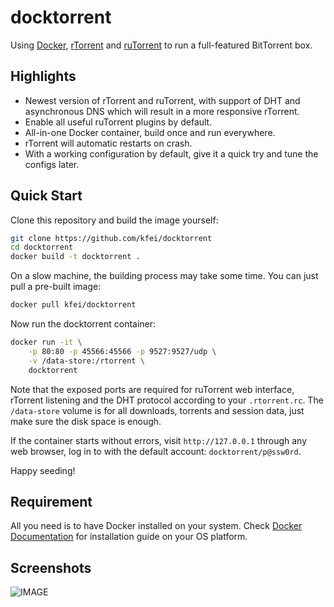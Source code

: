 # docktorrent

Using [Docker](https://www.docker.com/),
[rTorrent](http://rakshasa.github.io/rtorrent/) and
[ruTorrent](https://github.com/Novik/ruTorrent) to run a full-featured
BitTorrent box.

## Highlights

  - Newest version of rTorrent and ruTorrent, with support of DHT and
    asynchronous DNS which will result in a more responsive rTorrent.
  - Enable all useful ruTorrent plugins by default.
  - All-in-one Docker container, build once and run everywhere.
  - rTorrent will automatic restarts on crash.
  - With a working configuration by default, give it a quick try and tune the
    configs later.

## Quick Start

Clone this repository and build the image yourself:
```bash
git clone https://github.com/kfei/docktorrent
cd docktorrent
docker build -t docktorrent .
```

On a slow machine, the building process may take some time. You can just pull
a pre-built image:
```bash
docker pull kfei/docktorrent
```

Now run the docktorrent container:
```bash
docker run -it \
    -p 80:80 -p 45566:45566 -p 9527:9527/udp \
    -v /data-store:/rtorrent \
    docktorrent
```
Note that the exposed ports are required for ruTorrent web interface, rTorrent
listening and the DHT protocol according to your `.rtorrent.rc`. The
`/data-store` volume is for all downloads, torrents and session data, just make
sure the disk space is enough.

If the container starts without errors, visit `http://127.0.0.1` through any web
browser, log in to with the default account: `docktorrent/p@ssw0rd`.

Happy seeding!

## Requirement

All you need is to have Docker installed on your system. Check [Docker
Documentation](https://docs.docker.com/installation/) for installation guide on
your OS platform.

## Screenshots

![IMAGE](http://i.imgur.com/CHHYIRR.png)
